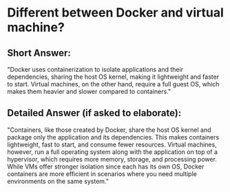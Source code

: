 # Different between Docker and virtual machine?

## Short Answer:
"Docker uses containerization to isolate applications and their dependencies, sharing the host OS kernel, making it lightweight and faster to start. Virtual machines, on the other hand, require a full guest OS, which makes them heavier and slower compared to containers."

## Detailed Answer (if asked to elaborate):
"Containers, like those created by Docker, share the host OS kernel and package only the application and its dependencies. This makes containers lightweight, fast to start, and consume fewer resources. Virtual machines, however, run a full operating system along with the application on top of a hypervisor, which requires more memory, storage, and processing power. While VMs offer stronger isolation since each has its own OS, Docker containers are more efficient in scenarios where you need multiple environments on the same system."

